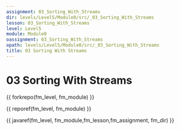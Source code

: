 ```yaml
---
assignment: 03_Sorting_With_Streams
dir: levels/Level5/Module0/src/_03_Sorting_With_Streams
lesson: 03_Sorting_With_Streams
level: Level5
module: Module0
oassignment: 03_Sorting_With_Streams
opath: levels/Level5/Module0/src/_03_Sorting_With_Streams
title: 03 Sorting With Streams
---
```

# 03 Sorting With Streams

{{ forkrepo(fm_level, fm_module) }}

{{ reporef(fm_level, fm_module) }}




{{ javaref(fm_level, fm_module,fm_lesson,fm_assignment, fm_dir) }}

